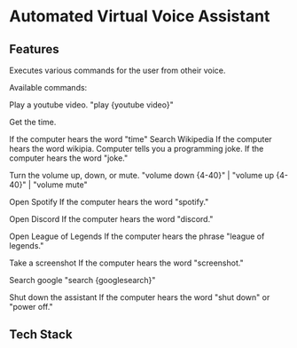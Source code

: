 # Automated Virtual Voice Assistant

## Features
Executes various commands for the user from otheir voice.

Available commands:

Play a youtube video. "play {youtube video}"

Get the time.

If the computer hears the word "time"
Search Wikipedia
If the computer hears the word wikipia.
Computer tells you a programming joke. If the computer hears the word "joke."

Turn the volume up, down, or mute. "volume down {4-40}" | "volume up {4-40}" | "volume mute"

Open Spotify If the computer hears the word "spotify."

Open Discord If the computer hears the word "discord."

Open League of Legends If the computer hears the phrase "league of legends."

Take a screenshot If the computer hears the word "screenshot."

Search google "search {googlesearch}"

Shut down the assistant If the computer hears the word "shut down" or "power off."

## Tech Stack
  


